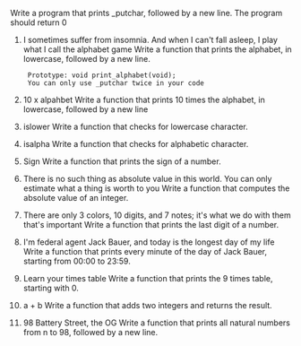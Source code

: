  Write a program that prints _putchar, followed by a new line.
        The program should return 0
1. I sometimes suffer from insomnia. And when I can't fall asleep, I play what I call the alphabet game
        Write a function that prints the alphabet, in lowercase, followed by a new line.

        Prototype: void print_alphabet(void);
        You can only use _putchar twice in your code
2. 10 x alpahbet
        Write a function that prints 10 times the alphabet, in lowercase, followed by a new line

3. islower
        Write a function that checks for lowercase character.

4. isalpha
        Write a function that checks for alphabetic character.

5. Sign
        Write a function that prints the sign of a number.

6. There is no such thing as absolute value in this world. You can only estimate what a thing is worth to you
        Write a function that computes the absolute value of an integer.

7. There are only 3 colors, 10 digits, and 7 notes; it's what we do with them that's important
        Write a function that prints the last digit of a number.

8. I'm federal agent Jack Bauer, and today is the longest day of my life
        Write a function that prints every minute of the day of Jack Bauer, starting from 00:00 to 23:59.

9. Learn your times table
        Write a function that prints the 9 times table, starting with 0.

10. a + b
        Write a function that adds two integers and returns the result.

11. 98 Battery Street, the OG
        Write a function that prints all natural numbers from n to 98, followed by a new line.

